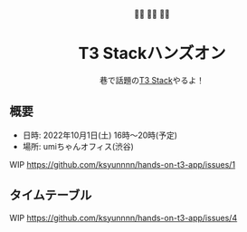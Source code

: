 <p align="center">
🏋️‍♀️ 🏋️‍♀️ 🏋️‍♀️
</p>

<h1 align="center">
  T3 Stackハンズオン
</h1>

<p align="center">
  巷で話題の<a rel="noopener noreferrer" target="_blank" href="https://init.tips">T3 Stack</a>やるよ！
</p>

## 概要

- 日時: 2022年10月1日(土) 16時〜20時(予定)
- 場所: umiちゃんオフィス(渋谷)

WIP https://github.com/ksyunnnn/hands-on-t3-app/issues/1

## タイムテーブル

WIP
https://github.com/ksyunnnn/hands-on-t3-app/issues/4
